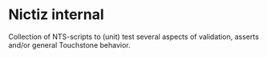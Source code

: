 # Nictiz internal

Collection of NTS-scripts to (unit) test several aspects of validation, asserts and/or general Touchstone behavior.